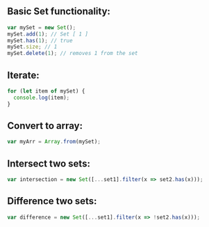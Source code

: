 ## Basic Set functionality:

```javascript
var mySet = new Set();
mySet.add(1); // Set [ 1 ]
mySet.has(1); // true
mySet.size; // 1
mySet.delete(1); // removes 1 from the set
```

## Iterate:

```javascript
for (let item of mySet) {
  console.log(item);
}
```

## Convert to array:

```javascript
var myArr = Array.from(mySet);
```

## Intersect two sets:

```javascript
var intersection = new Set([...set1].filter(x => set2.has(x)));
```

## Difference two sets:

```javascript
var difference = new Set([...set1].filter(x => !set2.has(x)));
```
